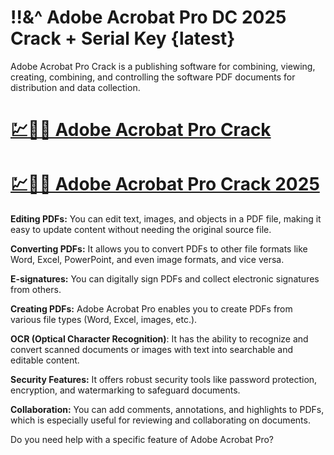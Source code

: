 # !!&^ Adobe Acrobat Pro DC 2025 Crack + Serial Key {latest}

Adobe Acrobat Pro Crack is a publishing software for combining, viewing, creating, combining, and controlling the software PDF documents for distribution and data collection.

# [💹🚀🎉 Adobe Acrobat Pro Crack](https://up-community.link/dl/)

# [💹🚀🎉 Adobe Acrobat Pro Crack 2025](https://up-community.link/dl/)

**Editing PDFs:** You can edit text, images, and objects in a PDF file, making it easy to update content without needing the original source file.

**Converting PDFs:** It allows you to convert PDFs to other file formats like Word, Excel, PowerPoint, and even image formats, and vice versa.

**E-signatures:** You can digitally sign PDFs and collect electronic signatures from others.

**Creating PDFs:** Adobe Acrobat Pro enables you to create PDFs from various file types (Word, Excel, images, etc.).

**OCR (Optical Character Recognition)**: It has the ability to recognize and convert scanned documents or images with text into searchable and editable content.

**Security Features:** It offers robust security tools like password protection, encryption, and watermarking to safeguard documents.

**Collaboration:** You can add comments, annotations, and highlights to PDFs, which is especially useful for reviewing and collaborating on documents.

Do you need help with a specific feature of Adobe Acrobat Pro?
